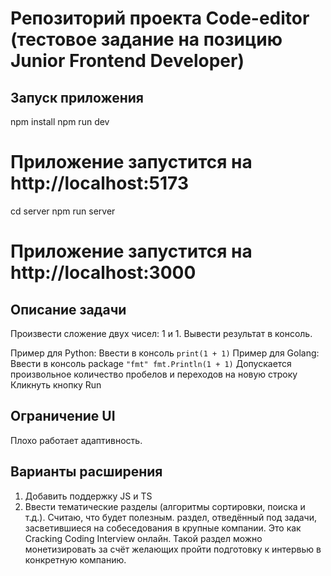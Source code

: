 # Репозиторий проекта Code-editor (тестовое задание на позицию Junior Frontend Developer)

## Запуск приложения

npm install
npm run dev
# Приложение запустится на http://localhost:5173

cd server
npm run server
# Приложение запустится на http://localhost:3000

## Описание задачи

Произвести сложение двух чисел: 1 и 1. Вывести результат в консоль. 

Пример для Python:
Ввести в консоль `print(1 + 1)`
Пример для Golang:
Ввести в консоль package `"fmt" fmt.Println(1 + 1)`
Допускается произвольное количество пробелов и переходов на новую строку
Кликнуть кнопку Run

## Ограничение UI 
Плохо работает адаптивность. 

## Варианты расширения
1. Добавить поддержку JS и TS
2. Ввести тематические разделы (алгоритмы сортировки, поиска и т.д.). Считаю, что будет полезным. раздел, отведённый под задачи, засветившиеся на собеседования в крупные компании. Это как Сracking Coding Interview онлайн. Такой раздел можно монетизировать за счёт желающих пройти подготовку к интервью в конкретную компанию.
